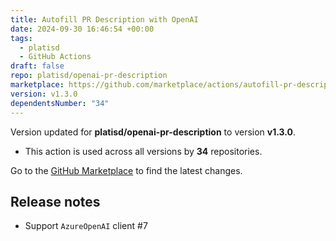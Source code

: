 ```yaml
---
title: Autofill PR Description with OpenAI
date: 2024-09-30 16:46:54 +00:00
tags:
  - platisd
  - GitHub Actions
draft: false
repo: platisd/openai-pr-description
marketplace: https://github.com/marketplace/actions/autofill-pr-description-with-openai
version: v1.3.0
dependentsNumber: "34"
---
```



Version updated for **platisd/openai-pr-description** to version **v1.3.0**.
- This action is used across all versions by **34** repositories.

Go to the [GitHub Marketplace](https://github.com/marketplace/actions/autofill-pr-description-with-openai) to find the latest changes.

## Release notes

* Support `AzureOpenAI` client #7 
